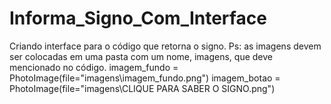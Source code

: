 # Informa_Signo_Com_Interface
Criando interface para o código que retorna o signo.
Ps: as imagens devem ser colocadas em uma pasta com um nome, imagens, que deve mencionado no código.
imagem_fundo = PhotoImage(file="imagens\\imagem_fundo.png")
imagem_botao = PhotoImage(file="imagens\\CLIQUE PARA SABER O SIGNO.png")
